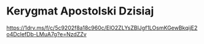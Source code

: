 # Kerygmat Apostolski Dzisiaj

https://1drv.ms/f/c/5c9202f8a18c960c/ElO2ZLYsZBlJgf1LOsmKGewBkqijE2o4DclefDb-LMuA7g?e=NzdZZv
